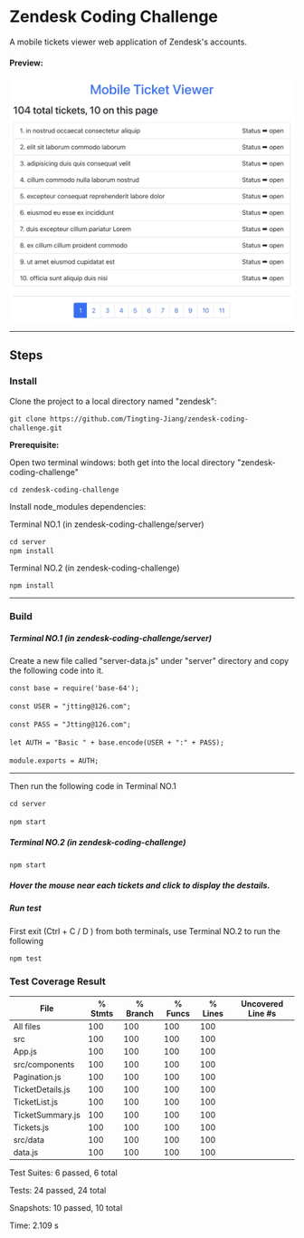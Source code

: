 # **Zendesk Coding Challenge**

A mobile tickets viewer web application of Zendesk's accounts.

#### Preview:

![](src/data/21901638156094_.pic_hd.jpg)


___

## **Steps**

### **Install**

Clone the project to a local directory named "zendesk":
    
    git clone https://github.com/Tingting-Jiang/zendesk-coding-challenge.git

**Prerequisite:**

Open two terminal windows: both get into the local directory "zendesk-coding-challenge"

    cd zendesk-coding-challenge

Install node_modules dependencies:

Terminal NO.1 (in zendesk-coding-challenge/server)

    cd server
    npm install

Terminal NO.2  (in zendesk-coding-challenge)

    npm install

___

### **Build**

##### Terminal NO.1 (in zendesk-coding-challenge/server)

Create a new file called "server-data.js" under "server" directory and copy the following code into it.

    const base = require('base-64');
    
    const USER = "jtting@126.com";
    
    const PASS = "Jtting@126.com";
    
    let AUTH = "Basic " + base.encode(USER + ":" + PASS);
    
    module.exports = AUTH;
---
Then run the following code in Terminal NO.1

    cd server

    npm start

##### Terminal NO.2  (in zendesk-coding-challenge)

    npm start
    
##### Hover the mouse near each tickets and click to display the destails. 

##### Run test

First exit (Ctrl + C / D ) from both terminals, use Terminal NO.2 to run the following

    npm test

### **Test Coverage Result**
File               | % Stmts | % Branch | % Funcs | % Lines | Uncovered Line #s 
-------------------|---------|----------|---------|---------|-------------------
All files          |     100 |      100 |     100 |     100 |                   
 src               |     100 |      100 |     100 |     100 |                   
  App.js           |     100 |      100 |     100 |     100 |                   
 src/components    |     100 |      100 |     100 |     100 |                   
  Pagination.js    |     100 |      100 |     100 |     100 |                   
  TicketDetails.js |     100 |      100 |     100 |     100 |                   
  TicketList.js    |     100 |      100 |     100 |     100 |                   
  TicketSummary.js |     100 |      100 |     100 |     100 |                   
  Tickets.js       |     100 |      100 |     100 |     100 |                   
 src/data          |     100 |      100 |     100 |     100 |                   
  data.js          |     100 |      100 |     100 |     100 |                   


Test Suites: 6 passed, 6 total

Tests:       24 passed, 24 total

Snapshots:   10 passed, 10 total

Time:        2.109 s

